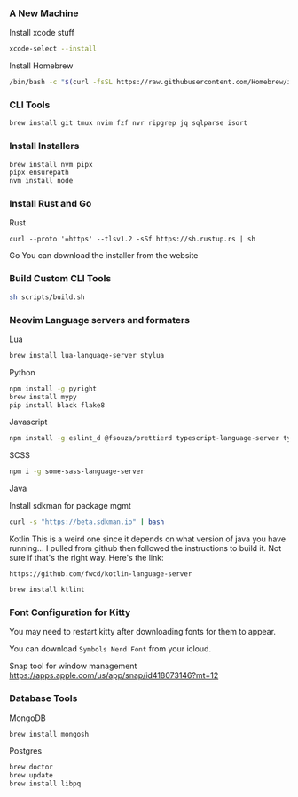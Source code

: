 
### A New Machine
Install xcode stuff
```sh
xcode-select --install
```

Install Homebrew
```sh
/bin/bash -c "$(curl -fsSL https://raw.githubusercontent.com/Homebrew/install/master/install.sh)"
```

### CLI Tools
```sh
brew install git tmux nvim fzf nvr ripgrep jq sqlparse isort
```

### Install Installers
```sh
brew install nvm pipx
pipx ensurepath
nvm install node
```

### Install Rust and Go

Rust
```
curl --proto '=https' --tlsv1.2 -sSf https://sh.rustup.rs | sh
```

Go
You can download the installer from the website

### Build Custom CLI Tools
```sh
sh scripts/build.sh
```

### Neovim Language servers and formaters

Lua
```sh
brew install lua-language-server stylua
```

Python
```sh
npm install -g pyright
brew install mypy
pip install black flake8
```

Javascript
```sh
npm install -g eslint_d @fsouza/prettierd typescript-language-server typescript vscode-langservers-extracted
```

SCSS
```sh
npm i -g some-sass-language-server
```

Java

Install sdkman for package mgmt
```sh
curl -s "https://beta.sdkman.io" | bash
```

Kotlin
This is a weird one since it depends on what version of java you have running... I pulled from github
then followed the instructions to build it. Not sure if that's the right way. Here's the link:
```
https://github.com/fwcd/kotlin-language-server
```

```sh
brew install ktlint
```


### Font Configuration for Kitty
You may need to restart kitty after downloading fonts for them to appear.

You can download `Symbols Nerd Font` from your icloud.



Snap tool for window management
https://apps.apple.com/us/app/snap/id418073146?mt=12


### Database Tools

MongoDB
```sh
brew install mongosh
```

Postgres
```sh
brew doctor
brew update
brew install libpq
```
